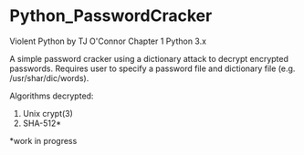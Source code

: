 Python_PasswordCracker
==================
Violent Python by TJ O'Connor
Chapter 1
Python 3.x

A simple password cracker using a dictionary attack to decrypt encrypted passwords. Requires user to specify a password file and dictionary file (e.g. /usr/shar/dic/words).

Algorithms decrypted:
1. Unix crypt(3)
2. SHA-512*

*work in progress
